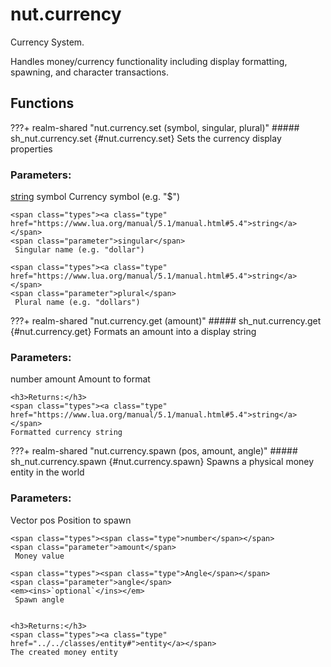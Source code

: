 # nut.currency
Currency System.

Handles money/currency functionality including display formatting, spawning, and character transactions.
## Functions
???+ realm-shared "<a id=nut.currency.set></a>nut.currency.set (symbol, singular, plural)"
    ##### sh_nut.currency.set {#nut.currency.set}
    Sets the currency display properties
    <h3>Parameters:</h3>
    <span class="types"><a class="type" href="https://www.lua.org/manual/5.1/manual.html#5.4">string</a></span>
    <span class="parameter">symbol</span>
     Currency symbol (e.g. "$")

    <span class="types"><a class="type" href="https://www.lua.org/manual/5.1/manual.html#5.4">string</a></span>
    <span class="parameter">singular</span>
     Singular name (e.g. "dollar")

    <span class="types"><a class="type" href="https://www.lua.org/manual/5.1/manual.html#5.4">string</a></span>
    <span class="parameter">plural</span>
     Plural name (e.g. "dollars")



???+ realm-shared "<a id=nut.currency.get></a>nut.currency.get (amount)"
    ##### sh_nut.currency.get {#nut.currency.get}
    Formats an amount into a display string
    <h3>Parameters:</h3>
    <span class="types"><span class="type">number</span></span>
    <span class="parameter">amount</span>
     Amount to format


    <h3>Returns:</h3>
    <span class="types"><a class="type" href="https://www.lua.org/manual/5.1/manual.html#5.4">string</a></span>
    Formatted currency string



???+ realm-shared "<a id=nut.currency.spawn></a>nut.currency.spawn (pos, amount, angle)"
    ##### sh_nut.currency.spawn {#nut.currency.spawn}
    Spawns a physical money entity in the world
    <h3>Parameters:</h3>
    <span class="types"><span class="type">Vector</span></span>
    <span class="parameter">pos</span>
     Position to spawn

    <span class="types"><span class="type">number</span></span>
    <span class="parameter">amount</span>
     Money value

    <span class="types"><span class="type">Angle</span></span>
    <span class="parameter">angle</span>
    <em><ins>`optional`</ins></em>
     Spawn angle


    <h3>Returns:</h3>
    <span class="types"><a class="type" href="../../classes/entity#">entity</a></span>
    The created money entity



